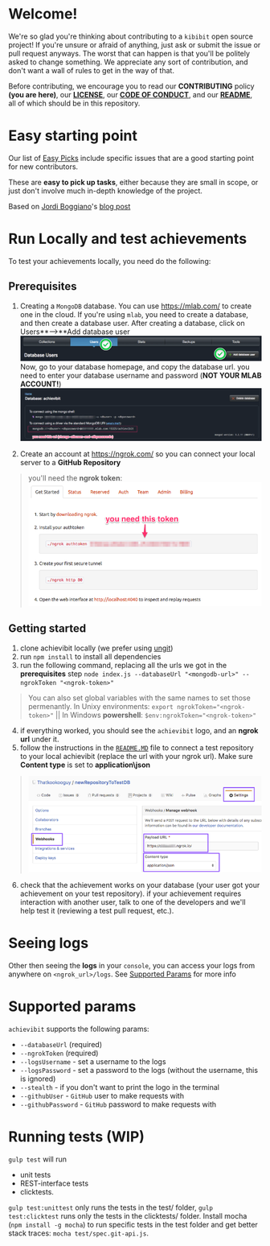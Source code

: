 # Welcome!

We're so glad you're thinking about contributing to a `kibibit` open source project! If you're unsure or afraid of anything, just ask or submit the issue or pull request anyways. The worst that can happen is that you'll be politely asked to change something. We appreciate any sort of contribution, and don't want a wall of rules to get in the way of that.

Before contributing, we encourage you to read our **CONTRIBUTING** policy **(you are here)**, our **[LICENSE](LICENSE)**, our **[CODE OF CONDUCT](CODE_OF_CONDUCT.md)**, and our **[README](README.MD)**, all of which should be in this repository.

# Easy starting point
Our list of [Easy Picks](https://github.com/Kibibit/achievibit/labels/Easy%20Pick) include specific issues that are a good starting point for new contributors.

These are **easy to pick up tasks**, either because they are small in scope, or just don't involve much in-depth knowledge of the project.

Based on [Jordi Boggiano](https://github.com/Seldaek)'s [blog post](https://seld.be/notes/encouraging-contributions-with-the-easy-pick-label)

# Run Locally and test achievements

To test your achievements locally, you need do the following:

## Prerequisites
1. Creating a `MongoDB` database. You can use https://mlab.com/ to create one in the cloud.
If you're using `mlab`, you need to create a database, and then create a database user.
After creating a database, click on Users**-->**Add database user
![Users-->Add database user](/screenshots/create-db-user.png)
Now, go to your database homepage, and copy the database url. you need to enter your database username and password (**NOT YOUR MLAB ACCOUNT!**)
![mongodb url](/screenshots/mongodb-url.png)

2. Create an account at https://ngrok.com/ so you can connect your local server to a **GitHub Repository**
> you'll need the **ngrok token**:
![ngrok token](/screenshots/ngrok-token.png)

## Getting started

1. clone achievibit locally (we prefer using [ungit](https://github.com/FredrikNoren/ungit))
2. run `npm install` to install all dependencies
3. run the following command, replacing all the urls we got in the **prerequisites** step `node index.js --databaseUrl "<mongodb-url>" --ngrokToken "<ngrok-token>"`
>You can also set global variables with the same names to set those permenantly. In Unixy environments: `export ngrokToken="<ngrok-token>"` || In Windows **powershell**: `$env:ngrokToken="<ngrok-token>"`

4. if everything worked, you should see the `achievibit` logo, and an **ngrok url** under it.
5. follow the instructions in the [`README.MD`](/README.MD) file to connect a test repository to your local achievibit (replace the url with your ngrok url). Make sure **Content type** is set to **application\json**
> ![connect repo](/screenshots/connect-to-repo.png)

6. check that the achievement works on your database (your user got your achievement on your test repository).
if your achievement requires interaction with another user, talk to one of the developers and we'll help test it (reviewing a test pull request, etc.).

# Seeing logs
Other then seeing the **logs** in your `console`, you can access your logs from anywhere on `<ngrok_url>/logs`.
See [Supported Params](#supported-params) for more info

# Supported params
`achievibit` supports the following params:
- `--databaseUrl` (required)
- `--ngrokToken` (required)
- `--logsUsername` - set a username to the logs
- `--logsPassword` - set a password to the logs (without the username, this is ignored)
- `--stealth` - if you don't want to print the logo in the terminal
- `--githubUser` - `GitHub` user to make requests with
- `--githubPassword` - `GitHub` password to make requests with

# Running tests (WIP)

`gulp test` will run
- unit tests
- REST-interface tests
- clicktests.

`gulp test:unittest` only runs the tests in the test/ folder, `gulp test:clicktest` runs only the tests in the clicktests/ folder. Install mocha (`npm install -g mocha`) to run specific tests in the test folder and get better stack traces: `mocha test/spec.git-api.js`.

